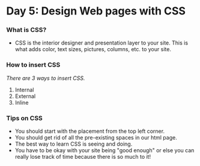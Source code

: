 # Day 5: Design Web pages with CSS

### What is CSS?
-  CSS is the interior designer and presentation layer to your site. This is what adds color, text sizes, pictures, columns, etc. to your site.

### How to insert CSS
_There are 3 ways to insert CSS._
1. Internal
2. External
3. Inline

### Tips on CSS
- You should start with the placement from the top left corner.
- You should get rid of all the pre-existing spaces in our html page.
- The best way to learn CSS is seeing and doing. 
- You have to be okay with your site being "good enough" or else you can really lose track of time because there is so much to it!



